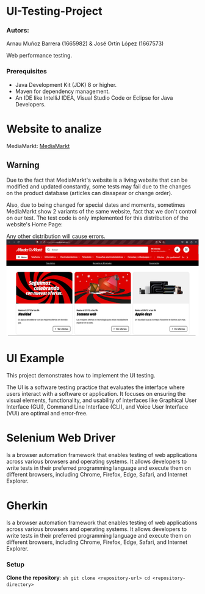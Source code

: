 # UI-Testing-Project
### Autors: 
Arnau Muñoz Barrera (1665982) &
José Ortín López (1667573)

Web performance testing.

### Prerequisites
- Java Development Kit (JDK) 8 or higher.
- Maven for dependency management.
- An IDE like IntelliJ IDEA, Visual Studio Code or Eclipse for Java Developers.

# Website to analize
MediaMarkt: [MediaMarkt](https://www.mediamarkt.es/es?ds_rl=1275860&gad_source=1&gclid=EAIaIQobChMI9cju8OSIigMV66doCR27jC3GEAAYASAAEgIS2_D_BwE&gclsrc=aw.ds&utm_campaign=rt_search_brand_nsp_na_MM-ES-S-G-BRAND-TEXT-BRAND-PURE.BRAND-ALL-ALL&utm_medium=cpc&utm_source=google)

## Warning
Due to the fact that MediaMarkt's website is a living website that can be modified and updated constantly, 
some tests may fail due to the changes on the product database (articles can dissapear or change order).

Also, due to being changed for special dates and moments, sometimes MediaMarkt show 2 variants of the same website, fact that we don't control on our test.
The test code is only implemented for this distribution of the website's Home Page:

Any other distribution will cause errors.
![Distribution](distribution.png)


# UI Example
This project demonstrates how to implement the UI testing.

The UI is a software testing practice that evaluates the interface where users interact with a software or application.
It focuses on ensuring the visual elements, functionality, and usability of interfaces like Graphical User Interface (GUI), 
Command Line Interface (CLI), and Voice User Interface (VUI) are optimal and error-free.

# Selenium Web Driver
Is a browser automation framework that enables testing of web applications across various browsers and operating systems. 
It allows developers to write tests in their preferred programming language and execute them on different browsers, including Chrome, Firefox, Edge, Safari, and Internet Explorer.

# Gherkin
Is a browser automation framework that enables testing of web applications across various browsers and operating systems. 
It allows developers to write tests in their preferred programming language and execute them on different browsers, including Chrome, Firefox, Edge, Safari, and Internet Explorer.

### Setup

**Clone the repository**:
    ```sh
    git clone <repository-url>
    cd <repository-directory>
    ```
